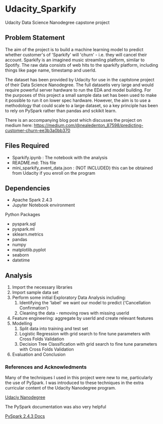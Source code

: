 # Udacity_Sparkify
Udacity Data Science Nanodegree capstone project


## Problem Statement

The aim of the project is to build a machine learning model to predict whether customer's of 'Sparkify' will 'churn' - i.e. they will cancel their account.
Sparkify is an imagined music streamling platform, similar to Spotify.  The raw data consists of web hits to the sparkify platform, including things like page name, timestamp and userId.

The dataset has been provided by Udacity for use in the captstone project of their Data Science Nanodegree.  The full datasetis very large and would require powerful server hardware to run the EDA and model building.  For the purposes of this project a small sample data set has been used to make it possible to run it on lower spec hardware.  However, the aim is to use a methodology that could scale to a large dataset, so a key principle has been to rely on PySpark rather than pandas and sckikit learn.

There is an accompanying blog post which discusses the project on medium here: https://medium.com/@nealedenton_87598/predicting-customer-churn-ee3b3a0bb370 

## Files Required
* Sparkify.ipynb : The notebook with the analysis
* README.md: This file
* mini_sparkify_event_data.json : (NOT INCLUDED) this can be obtained from Udacity if you enroll on the program


## Dependencies
* Apache Spark 2.4.3
* Jupyter Notebook environment

Python Packages
* pyspark.sql 
* pyspark.ml
* sklearn.metrics
* pandas
* numpy
* matplotlib.pyplot
* seaborn
* datetime

## Analysis

1. Import the necessary libraries
2. Import sample data set
3. Perform some initial Exploratory Data Analysis including:
    1. Identifying the 'label' we want our model to predict ('Cancellation Confirmation')
    2. Cleaning the data - removing rows with missing userId
4. Feature engineering: aggregate by userId and create relevant features
5. Modelling
    1. Split data into training and test set
    2. Logistic Regression with grid search to fine tune parameters with Cross Folds Validation
    3. Decision Tree Classification with grid search to fine tune parameters with Cross Folds Validation
6. Evaluation and Conclusion


### References and Acknowledments

Many of the techniques I used in this project were new to me, particularly the use of PySpark.  I was introduced to these techniques in the extra curricular content of the Udacity Nanodegree program.

[Udaciy Nanodegree](https://www.udacity.com/course/data-scientist-nanodegree--nd025/ "Udacity Nanodegree")

The PySpark documentation was also very helpful

[PySpark 2.4.3 Docs](https://spark.apache.org/docs/2.4.3/ "PySpark 2.4.3 Docs")
